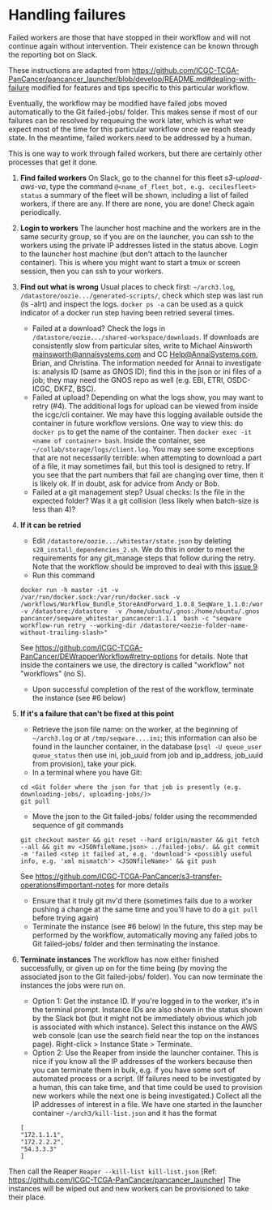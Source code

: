 # Handling failures

Failed workers are those that have stopped in their workflow and will not continue again without intervention. Their existence can be known through the reporting bot on Slack.

These instructions are adapted from https://github.com/ICGC-TCGA-PanCancer/pancancer_launcher/blob/develop/README.md#dealing-with-failure modified for features and tips specific to this particular workflow.

Eventually, the workflow may be modified have failed jobs moved automatically to the Git failed-jobs/ folder. This makes sense if most of our failures can be resolved by requeuing the work later, which is what we expect most of the time for this particular workflow once we reach steady state. In the meantime, failed workers need to be addressed by a human.

This is one way to work through failed workers, but there are certainly other processes that get it done.

1. **Find failed workers** On Slack, go to the channel for this fleet *s3-upload-aws-va*, type the command `@<name_of_fleet_bot, e.g. cecilesfleet> status` a summary of the fleet will be shown, including a list of failed workers, if there are any. If there are none, you are done! Check again periodically.

2. **Login to workers** The launcher host machine and the workers are in the same security group, so if you are on the launcher, you can ssh to the workers using the private IP addresses listed in the status above. Login to the launcher host machine (but don't attach to the launcher container). This is where you might want to start a tmux or screen session, then you can ssh to your workers.

3. **Find out what is wrong** Usual places to check first: `~/arch3.log`, `/datastore/oozie.../generated-scripts/`, check which step was last run (ls -alrt) and inspect the logs. `docker ps -a` can be used as a quick indicator of a docker run step having been retried several times.
   * Failed at a download? Check the logs in `/datastore/oozie.../shared-workspace/downloads`. If downloads are consistently slow from particular sites, write to Michael Ainsworth mainsworth@annaisystems.com and CC Help@AnnaiSystems.com, Brian, and Christina. The information needed for Annai to investigate is: analysis ID (same as GNOS ID); find this in the json or ini files of a job; they may need the GNOS repo as well (e.g. EBI, ETRI, OSDC-ICGC, DKFZ, BSC).
   * Failed at upload? Depending on what the logs show, you may want to retry (#4). The additional logs for upload can be viewed from inside the icgc/cli container. We may have this logging available outside the container in future workflow versions. One way to view this: do `docker ps` to get the name of the container. Then `docker exec -it <name of container> bash`. Inside the container, see `~/collab/storage/logs/client.log`. You may see some exceptions that are not necessarily terrible: when attempting to download a part of a file, it may sometimes fail, but this tool is designed to retry. If you see that the part numbers that fail are changing over time, then it is likely ok. If in doubt, ask for advice from Andy or Bob.
   * Failed at a git management step? Usual checks: Is the file in the expected folder? Was it a git collision (less likely when batch-size is less than 4)?

4. **If it can be retried**
   * Edit `/datastore/oozie.../whitestar/state.json` by deleting `s28_install_dependencies_2.sh`. We do this in order to meet the requirements for any git_manage steps that follow during the retry. Note that the workflow should be improved to deal with this [issue 9](https://github.com/ICGC-TCGA-PanCancer/store-and-forward-workflow/issues/9)
   * Run this command
   ```
   docker run -h master -it -v /var/run/docker.sock:/var/run/docker.sock -v /workflows/Workflow_Bundle_StoreAndForward_1.0.8_SeqWare_1.1.0:/workflow -v /datastore:/datastore  -v /home/ubuntu/.gnos:/home/ubuntu/.gnos pancancer/seqware_whitestar_pancancer:1.1.1  bash -c "seqware workflow-run retry --working-dir /datastore/<oozie-folder-name-without-trailing-slash>"
   ```
    See https://github.com/ICGC-TCGA-PanCancer/DEWrapperWorkflow#retry-options for details. 
    Note that inside the containers we use, the directory is called "workflow" not "workflows" (no S).
   * Upon successful completion of the rest of the workflow, terminate the instance (see #6 below)

5. **If it's a failure that can't be fixed at this point**
   * Retrieve the json file name: on the worker, at the beginning of `~/arch3.log` or at `/tmp/seqware....ini`; this information can also be found in the launcher container, in the database (`psql -U queue_user queue_status` then use ini, job\_uuid from job and ip\_address, job_uuid from provision), take your pick.
   * In a terminal where you have Git:
   ```
   cd <Git folder where the json for that job is presently (e.g. downloading-jobs/, uploading-jobs/)>
   git pull
   ```
   * Move the json to the Git failed-jobs/ folder using the recommended sequence of git commands
   ```
   git checkout master && git reset --hard origin/master && git fetch --all && git mv <JSONfileName.json> ../failed-jobs/. && git commit -m 'failed <step it failed at, e.g. 'download'> <possibly useful info, e.g. 'xml mismatch'> <JSONfileName>' && git push
   ```
      See https://github.com/ICGC-TCGA-PanCancer/s3-transfer-operations#important-notes for more details
   * Ensure that it truly git mv'd there (sometimes fails due to a worker pushing a change at the same time and you'll have to do a `git pull` before trying again)
   * Terminate the instance (see #6 below)
In the future, this step may be performed by the workflow, automatically moving any failed jobs to Git failed-jobs/ folder and then terminating the instance.

6. **Terminate instances** The workflow has now either finished successfully, or given up on for the time being (by moving the associated json to the Git failed-jobs/ folder). You can now terminate the instances the jobs were run on.
   * Option 1: Get the instance ID. If you're logged in to the worker, it's in the terminal prompt. Instance IDs are also shown in the status shown by the Slack bot (but it might not be immediately obvious which job is associated with which instance). Select this instance on the AWS web console (can use the search field near the top on the instances page). Right-click > Instance State > Terminate.
   * Option 2: Use the Reaper from inside the launcher container. This is nice if you know all the IP addresses of the workers because then you can terminate them in bulk, e.g. if you have some sort of automated process or a script. (If failures need to be investigated by a human, this can take time, and that time could be used to provision new workers while the next one is being investigated.) Collect all the IP addresses of interest in a file. We have one started in the launcher container `~/arch3/kill-list.json` and it has the format
    ```
    [
    "172.1.1.1",
    "172.2.2.2",
    "54.3.3.3"
    ]
    ```
Then call the Reaper `Reaper --kill-list kill-list.json` [Ref: https://github.com/ICGC-TCGA-PanCancer/pancancer_launcher]
The instances will be wiped out and new workers can be provisioned to take their place.
